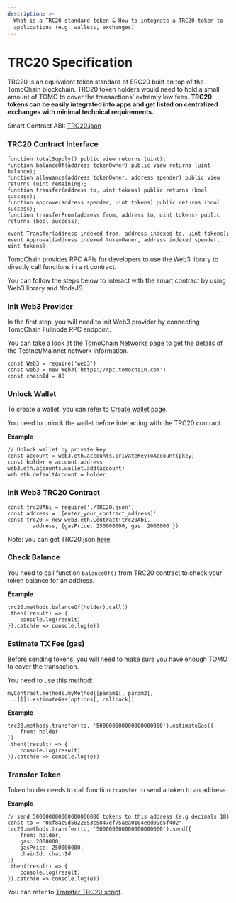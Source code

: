 ```yaml
---
description: >-
  What is a TRC20 standard token & How to integrate a TRC20 token to
  applications (e.g. wallets, exchanges)
---
```


# TRC20 Specification

TRC20 is an equivalent token standard of ERC20 built on top of the TomoChain blockchain. TRC20 token holders would need to hold a small amount of TOMO to cover the transactions' extremly low fees. **TRC20 tokens can be easily integrated into apps and get listed on centralized exchanges with minimal technical requirements.** 

Smart Contract ABI: [TRC20.json](https://raw.githubusercontent.com/tomochain/trc20/master/TRC20.json)

### TRC20 Contract Interface

```text
function totalSupply() public view returns (uint);
function balanceOf(address tokenOwner) public view returns (uint balance);
function allowance(address tokenOwner, address spender) public view returns (uint remaining);
function transfer(address to, uint tokens) public returns (bool success);
function approve(address spender, uint tokens) public returns (bool success);
function transferFrom(address from, address to, uint tokens) public returns (bool success);

event Transfer(address indexed from, address indexed to, uint tokens);
event Approval(address indexed tokenOwner, address indexed spender, uint tokens);
```

TomoChain provides RPC APIs for developers to use the Web3 library to directly call functions in a rt contract.

You can follow the steps below to interact with the smart contract by using Web3 library and NodeJS.

### Init Web3 Provider

In the first step, you will need to init Web3 provider by connecting  TomoChain Fullnode RPC endpoint.

You can take a look at the [TomoChain Networks](https://docs.tomochain.com/general/networks/) page to get the details of the Testnet/Mainnet network information.

```text
const Web3 = require('web3')
const web3 = new Web3('https://rpc.tomochain.com')
const chainId = 88
```

### Unlock Wallet

To create a wallet, you can refer to [Create wallet page](https://docs.tomochain.com/developers/integrations/#create-wallet).

You need to unlock the wallet before interacting with the TRC20 contract. 

**Example**

```text
// Unlock wallet by private key
const account = web3.eth.accounts.privateKeyToAccount(pkey)
const holder = account.address
web3.eth.accounts.wallet.add(account)
web.eth.defaultAccount = holder
```

### Init Web3 TRC20 Contract

```text
const trc20Abi = require('./TRC20.json')
const address = '[enter_your_contract_address]'
const trc20 = new web3.eth.Contract(trc20Abi,
        address, {gasPrice: 250000000, gas: 2000000 })
```

Note: you can get TRC20.json [here](https://raw.githubusercontent.com/tomochain/trc20/master/TRC20.json). 

### Check Balance

You need to call function `balanceOf()` from TRC20 contract to check your token balance for an address.

**Example**

```text
trc20.methods.balanceOf(holder).call()
.then((result) => {
    console.log(result)
}).catch(e => console.log(e))
```

### Estimate TX Fee \(gas\)

Before sending tokens, you will need to make sure you have enough TOMO to cover the transaction.

You need to use this method:

```text
myContract.methods.myMethod([param1[, param2[, ...]]]).estimateGas(options[, callback])
```

**Example**

```text
trc20.methods.transfer(to, '500000000000000000000').estimateGas({
    from: holder
})
.then((result) => {
    console.log(result)
}).catch(e => console.log(e))
```

### Transfer Token

Token holder needs to call function `transfer` to send a token to an address. 

**Example**

```text
// send 500000000000000000000 tokens to this address (e.g decimals 18)
const to = "0xf8ac9d5022853c5847ef75aea0104eed09e5f402"
trc20.methods.transfer(to, '500000000000000000000').send({
    from: holder,
    gas: 2000000,
    gasPrice: 250000000,
    chainId: chainId
})
.then((result) => {
    console.log(result)
}).catch(e => console.log(e))
```

You can refer to  [Transfer TRC20 script](https://gist.github.com/thanhson1085/3c831416287b0c1f4afbf9fcb3aa05dc). 

